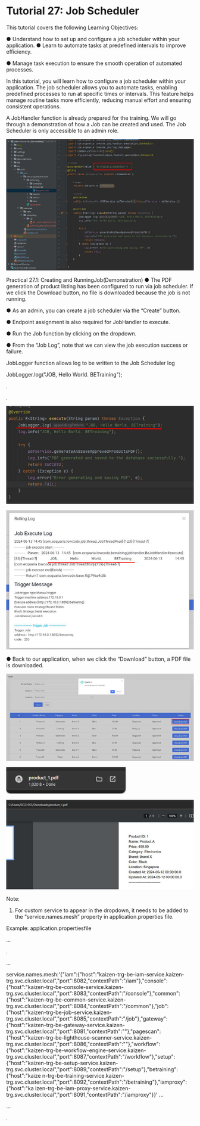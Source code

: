 # Tutorial 27: Job Scheduler

This tutorial covers the following Learning Objectives:

● Understand how to set up and configure a job scheduler within your application. ● Learn to automate tasks at predefined intervals to improve efficiency.

● Manage task execution to ensure the smooth operation of automated processes.

In this tutorial, you will learn how to configure a job scheduler within your application. The job scheduler allows you to automate tasks, enabling predefined processes to run at specific times or intervals. This feature helps manage routine tasks more efficiently, reducing manual effort and ensuring consistent operations.

A JobHandler function is already prepared for the training. We will go through a demonstration of how a Job can be created and used. The Job Scheduler is only accessible to an admin role.







![Image Description](./images/image_91.png)

Practical 27.1: Creating and RunningJob(Demonstration)	● The PDF generation of product listing has been configured to run via job scheduler. If we 		click the Download button, no file is downloaded because the job is not running.

● As an admin, you can create a job scheduler via the “Create” button.















● Endpoint assignment is also required for JobHandler to execute.

● Run the Job function by clicking on the dropdown.







● From the “Job Log”, note that we can view the job execution success or failure.

JobLogger function allows log to be written to the Job Scheduler log

JobLogger.log("JOB, Hello World. BETraining");

![Image Description](./images/image_92.png)



![Image Description](./images/image_93.png)







![Image Description](./images/image_94.png)



![Image Description](./images/image_95.png)

● Back to our application, when we click the “Download” button, a PDF file is downloaded.







![Image Description](./images/image_96.png)



![Image Description](./images/image_97.png)



![Image Description](./images/image_98.png)

Note: 
1) For custom service to appear in the dropdown, it needs to be added to the “service.names.mesh” property in application.properties file.

Example: 
application.propertiesfile





...

![Image Description](./images/image_99.png)

...

service.names.mesh:'{"iam":{"host":"kaizen-trg-be-iam-service.kaizen-
trg.svc.cluster.local","port":8082,"contextPath":"/iam"},"console":{"host":"kaizen-trg-be-console-service.kaizen-
trg.svc.cluster.local","port":8083,"contextPath":"/console"},"common":{"host":"kaizen-trg-be-common-service.kaizen-
trg.svc.cluster.local","port":8084,"contextPath":"/common"},"job":{"host":"kaizen-trg-be-job-service.kaizen-
trg.svc.cluster.local","port":8085,"contextPath":"/job"},"gateway":{"host":"kaizen-trg-be-gateway-service.kaizen-
trg.svc.cluster.local","port":8081,"contextPath":""},"pagescan":{"host":"kaizen-trg-be-lighthouse-scanner-service.kaizen-
trg.svc.cluster.local","port":8086,"contextPath":""},"workflow":{"host":"kaizen-trg-be-workflow-engine-service.kaizen-
trg.svc.cluster.local","port":8087,"contextPath":"/workflow"},"setup":{"host":"kaizen-trg-be-setup-service.kaizen-
trg.svc.cluster.local","port":8089,"contextPath":"/setup"},"betraining":{"host":"kaize n-trg-be-training-service.kaizen-
trg.svc.cluster.local","port":8092,"contextPath":"/betraining"},"iamproxy":{"host":"ka izen-trg-be-iam-proxy-service.kaizen-
trg.svc.cluster.local","port":8091,"contextPath":"/iamproxy"}}' 
...

...



![Image Description](./images/image_100.png)







